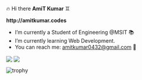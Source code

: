 :fire: Hi there **AmiT Kumar**
:gemini:

**__http://amitkumar.codes__**

 - I’m currently a Student of Engineering @MSIT :books:
 - I’m currently learning Web Development.
 - You can reach me: amitkumar0432@gmail.com :email:

<img align="center" src="https://github-readme-stats.vercel.app/api/?username=amitk432" /> 
<img align="center" src="https://github-readme-stats.vercel.app/api/top-langs/?username=amitk432" />

![trophy](https://github-profile-trophy.vercel.app/?username=amitk432&column=4&margin-w=15&margin-h=15&no-frame=true&theme=buddhism)


